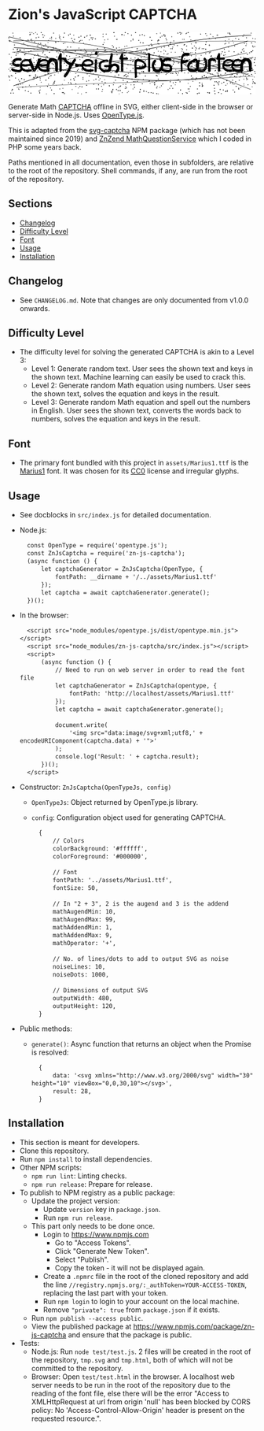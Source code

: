 # Zion's JavaScript CAPTCHA

![Sample](docs/README/sample.svg)

Generate Math [CAPTCHA](http://www.captcha.net/) offline in SVG, either client-side in the browser
or server-side in Node.js. Uses [OpenType.js](https://github.com/opentypejs/opentype.js).

This is adapted from the [svg-captcha](https://github.com/produck/svg-captcha) NPM package
(which has not been maintained since 2019) and
[ZnZend MathQuestionService](https://github.com/zionsg/ZnZend/blob/master/src/Captcha/Service/MathQuestionService.php)
which I coded in PHP some years back.

Paths mentioned in all documentation, even those in subfolders, are relative to the root of the
repository. Shell commands, if any, are run from the root of the repository.

## Sections
- [Changelog](#changelog)
- [Difficulty Level](#difficulty-level)
- [Font](#font)
- [Usage](#usage)
- [Installation](#installation)

## Changelog
- See `CHANGELOG.md`. Note that changes are only documented from v1.0.0 onwards.

## Difficulty Level
- The difficulty level for solving the generated CAPTCHA is akin to a Level 3:
    + Level 1: Generate random text. User sees the shown text and keys in the
      shown text. Machine learning can easily be used to crack this.
    + Level 2: Generate random Math equation using numbers. User sees the shown
      text, solves the equation and keys in the result.
    + Level 3: Generate random Math equation and spell out the numbers in
      English. User sees the shown text, converts the words back to numbers,
      solves the equation and keys in the result.

## Font
- The primary font bundled with this project in `assets/Marius1.ttf` is the
  [Marius1](https://fontlibrary.org/en/font/marius1) font. It was chosen
  for its [CC0](https://creativecommons.org/publicdomain/zero/1.0/) license
  and irregular glyphs.

## Usage
- See docblocks in `src/index.js` for detailed documentation.
- Node.js:

        const OpenType = require('opentype.js');
        const ZnJsCaptcha = require('zn-js-captcha');
        (async function () {
            let captchaGenerator = ZnJsCaptcha(OpenType, {
                fontPath: __dirname + '/../assets/Marius1.ttf'
            });
            let captcha = await captchaGenerator.generate();
        })();

- In the browser:

        <script src="node_modules/opentype.js/dist/opentype.min.js"></script>
        <script src="node_modules/zn-js-captcha/src/index.js"></script>
        <script>
            (async function () {
                // Need to run on web server in order to read the font file
                let captchaGenerator = ZnJsCaptcha(opentype, {
                    fontPath: 'http://localhost/assets/Marius1.ttf'
                });
                let captcha = await captchaGenerator.generate();

                document.write(
                    '<img src="data:image/svg+xml;utf8,' + encodeURIComponent(captcha.data) + '">'
                );
                console.log('Result: ' + captcha.result);
            })();
        </script>

- Constructor: `ZnJsCaptcha(OpenTypeJs, config)`
    + `OpenTypeJs`: Object returned by OpenType.js library.
    + `config`: Configuration object used for generating CAPTCHA.

            {
                // Colors
                colorBackground: '#ffffff',
                colorForeground: '#000000',

                // Font
                fontPath: '../assets/Marius1.ttf',
                fontSize: 50,

                // In "2 + 3", 2 is the augend and 3 is the addend
                mathAugendMin: 10,
                mathAugendMax: 99,
                mathAddendMin: 1,
                mathAddendMax: 9,
                mathOperator: '+',

                // No. of lines/dots to add to output SVG as noise
                noiseLines: 10,
                noiseDots: 1000,

                // Dimensions of output SVG
                outputWidth: 480,
                outputHeight: 120,
            }

- Public methods:
    + `generate()`: Async function that returns an object when the Promise is
      resolved:

            {
                data: '<svg xmlns="http://www.w3.org/2000/svg" width="30" height="10" viewBox="0,0,30,10"></svg>',
                result: 28,
            }

## Installation
- This section is meant for developers.
- Clone this repository.
- Run `npm install` to install dependencies.
- Other NPM scripts:
    + `npm run lint`: Linting checks.
    + `npm run release`: Prepare for release.
- To publish to NPM registry as a public package:
    + Update the project version:
        * Update `version` key in `package.json`.
        * Run `npm run release`.
    + This part only needs to be done once.
        * Login to https://www.npmjs.com
            - Go to "Access Tokens".
            - Click "Generate New Token".
            - Select "Publish".
            - Copy the token - it will not be displayed again.
        * Create a `.npmrc` file in the root of the cloned repository and add
          the line `//registry.npmjs.org/:_authToken=YOUR-ACCESS-TOKEN`,
          replacing the last part with your token.
        * Run `npm login` to login to your account on the local machine.
        * Remove `"private": true` from `package.json` if it exists.
    + Run `npm publish --access public`.
    + View the published package at https://www.npmjs.com/package/zn-js-captcha
      and ensure that the package is public.
- Tests:
    + Node.js: Run `node test/test.js`. 2 files will be created in the root
      of the repository, `tmp.svg` and `tmp.html`, both of which will not be
      committed to the repository.
    + Browser: Open `test/test.html` in the browser. A localhost web server
      needs to be run in the root of the repository due to the reading of the
      font file, else there will be the error "Access to XMLHttpRequest at url
      from origin 'null' has been blocked by CORS policy: No
      'Access-Control-Allow-Origin' header is present on the requested
      resource.".
